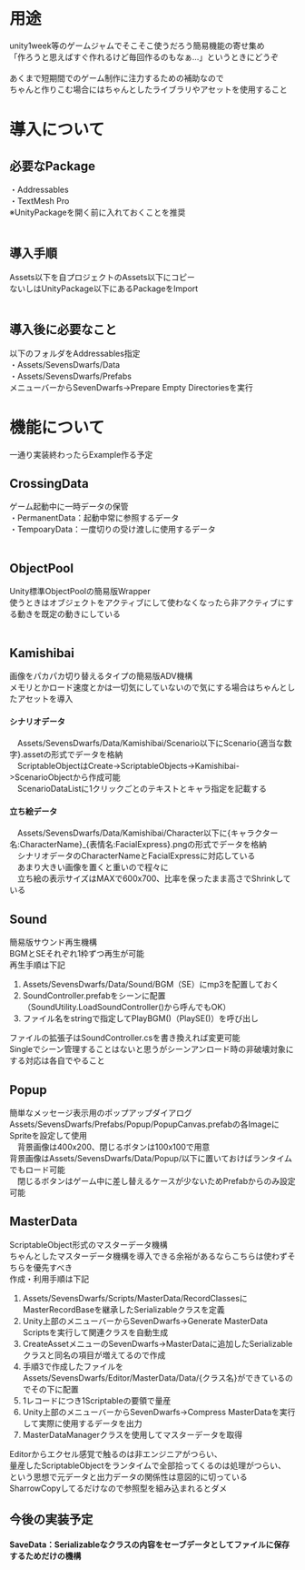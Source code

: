 # 用途
unity1week等のゲームジャムでそこそこ使うだろう簡易機能の寄せ集め<br>
「作ろうと思えばすぐ作れるけど毎回作るのもなぁ…」というときにどうぞ<br>
<br>
あくまで短期間でのゲーム制作に注力するための補助なので<br>
ちゃんと作りこむ場合にはちゃんとしたライブラリやアセットを使用すること<br>
# 導入について
## 必要なPackage
・Addressables<br>
・TextMesh Pro<br>
※UnityPackageを開く前に入れておくことを推奨<br>
<br>
## 導入手順
Assets以下を自プロジェクトのAssets以下にコピー<br>
ないしはUnityPackage以下にあるPackageをImport<br>
<br>
## 導入後に必要なこと
以下のフォルダをAddressables指定<br>
・Assets/SevensDwarfs/Data<br>
・Assets/SevensDwarfs/Prefabs<br>
メニューバーからSevenDwarfs->Prepare Empty Directoriesを実行
<br>
# 機能について
一通り実装終わったらExample作る予定
## CrossingData<br>
ゲーム起動中に一時データの保管<br>
・PermanentData：起動中常に参照するデータ<br>
・TempoaryData：一度切りの受け渡しに使用するデータ<br>
<br>
## ObjectPool
Unity標準ObjectPoolの簡易版Wrapper<br>
使うときはオブジェクトをアクティブにして使わなくなったら非アクティブにする動きを既定の動きにしている<br>
<br>
## Kamishibai
画像をパカパカ切り替えるタイプの簡易版ADV機構<br>
メモリとかロード速度とかは一切気にしていないので気にする場合はちゃんとしたアセットを導入<br>
#### シナリオデータ
&emsp;Assets/SevensDwarfs/Data/Kamishibai/Scenario以下にScenario{適当な数字}.assetの形式でデータを格納<br>
&emsp;ScriptableObjectはCreate->ScriptableObjects->Kamishibai->ScenarioObjectから作成可能<br>
&emsp;ScenarioDataListに1クリックごとのテキストとキャラ指定を記載する<br>
#### 立ち絵データ
&emsp;Assets/SevensDwarfs/Data/Kamishibai/Character以下に{キャラクター名:CharacterName}_{表情名:FacialExpress}.pngの形式でデータを格納<br>
&emsp;シナリオデータのCharacterNameとFacialExpressに対応している<br>
&emsp;あまり大きい画像を置くと重いので程々に<br>
&emsp;立ち絵の表示サイズはMAXで600x700、比率を保ったまま高さでShrinkしている<br>
## Sound
簡易版サウンド再生機構<br>
BGMとSEそれぞれ1枠ずつ再生が可能<br>
再生手順は下記<br>
1. Assets/SevensDwarfs/Data/Sound/BGM（SE）にmp3を配置しておく<br>
2. SoundController.prefabをシーンに配置（SoundUtility.LoadSoundController()から呼んでもOK）
3. ファイル名をstringで指定してPlayBGM()（PlaySE()）を呼び出し

ファイルの拡張子はSoundController.csを書き換えれば変更可能<br>
Singleでシーン管理することはないと思うがシーンアンロード時の非破壊対象にする対応は各自でやること<br>
## Popup
簡単なメッセージ表示用のポップアップダイアログ<br>
Assets/SevensDwarfs/Prefabs/Popup/PopupCanvas.prefabの各ImageにSpriteを設定して使用<br>
&emsp;背景画像は400x200、閉じるボタンは100x100で用意<br>
背景画像はAssets/SevensDwarfs/Data/Popup/以下に置いておけばランタイムでもロード可能<br>
&emsp;閉じるボタンはゲーム中に差し替えるケースが少ないためPrefabからのみ設定可能<br>
## MasterData
ScriptableObject形式のマスターデータ機構<br>
ちゃんとしたマスターデータ機構を導入できる余裕があるならこちらは使わずそちらを優先すべき<br>
作成・利用手順は下記<br>
1. Assets/SevensDwarfs/Scripts/MasterData/RecordClassesにMasterRecordBaseを継承したSerializableクラスを定義<br>
2. Unity上部のメニューバーからSevenDwarfs->Generate MasterData Scriptsを実行して関連クラスを自動生成<br>
3. CreateAssetメニューのSevenDwarfs->MasterDataに追加したSerializableクラスと同名の項目が増えてるので作成<br>
4. 手順3で作成したファイルをAssets/SevensDwarfs/Editor/MasterData/Data/{クラス名}ができているのでその下に配置<br>
5. 1レコードにつき1Scriptableの要領で量産<br>
6. Unity上部のメニューバーからSevenDwarfs->Compress MasterDataを実行して実際に使用するデータを出力<br>
7. MasterDataManagerクラスを使用してマスターデータを取得<br>

Editorからエクセル感覚で触るのは非エンジニアがつらい、<br>
量産したScriptableObjectをランタイムで全部拾ってくるのは処理がつらい、<br>
という思想で元データと出力データの関係性は意図的に切っている<br>
SharrowCopyしてるだけなので参照型を組み込まれるとダメ<br>

## 今後の実装予定

#### SaveData：Serializableなクラスの内容をセーブデータとしてファイルに保存するためだけの機構

